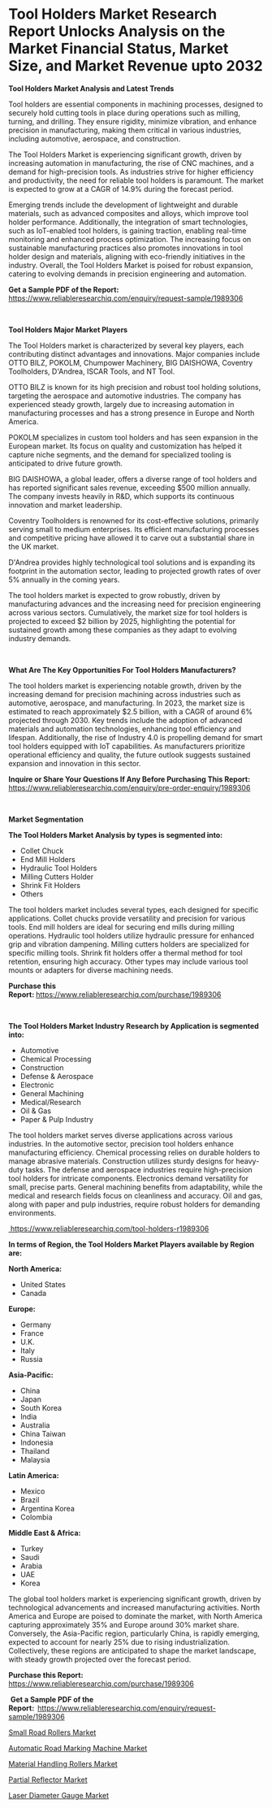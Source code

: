 <p><h1>Tool Holders Market Research Report Unlocks Analysis on the Market Financial Status, Market Size, and Market Revenue upto 2032</h1></p><p><strong>Tool Holders Market Analysis and Latest Trends</strong></p>
<p><p>Tool holders are essential components in machining processes, designed to securely hold cutting tools in place during operations such as milling, turning, and drilling. They ensure rigidity, minimize vibration, and enhance precision in manufacturing, making them critical in various industries, including automotive, aerospace, and construction.</p><p>The Tool Holders Market is experiencing significant growth, driven by increasing automation in manufacturing, the rise of CNC machines, and a demand for high-precision tools. As industries strive for higher efficiency and productivity, the need for reliable tool holders is paramount. The market is expected to grow at a CAGR of 14.9% during the forecast period.</p><p>Emerging trends include the development of lightweight and durable materials, such as advanced composites and alloys, which improve tool holder performance. Additionally, the integration of smart technologies, such as IoT-enabled tool holders, is gaining traction, enabling real-time monitoring and enhanced process optimization. The increasing focus on sustainable manufacturing practices also promotes innovations in tool holder design and materials, aligning with eco-friendly initiatives in the industry. Overall, the Tool Holders Market is poised for robust expansion, catering to evolving demands in precision engineering and automation.</p></p>
<p><strong>Get a Sample PDF of the Report:&nbsp;</strong> <a href="https://www.reliableresearchiq.com/enquiry/request-sample/1989306?utm_campaign=1876&utm_medium=2&utm_source=Github&utm_content=ia&utm_term=20022025&utm_id=tool-holders">https://www.reliableresearchiq.com/enquiry/request-sample/1989306</a></p>
<p>&nbsp;</p>
<p><strong>Tool Holders Major Market Players</strong></p>
<p><p>The Tool Holders market is characterized by several key players, each contributing distinct advantages and innovations. Major companies include OTTO BILZ, POKOLM, Chumpower Machinery, BIG DAISHOWA, Coventry Toolholders, D'Andrea, ISCAR Tools, and NT Tool.</p><p>OTTO BILZ is known for its high precision and robust tool holding solutions, targeting the aerospace and automotive industries. The company has experienced steady growth, largely due to increasing automation in manufacturing processes and has a strong presence in Europe and North America.</p><p>POKOLM specializes in custom tool holders and has seen expansion in the European market. Its focus on quality and customization has helped it capture niche segments, and the demand for specialized tooling is anticipated to drive future growth.</p><p>BIG DAISHOWA, a global leader, offers a diverse range of tool holders and has reported significant sales revenue, exceeding $500 million annually. The company invests heavily in R&D, which supports its continuous innovation and market leadership.</p><p>Coventry Toolholders is renowned for its cost-effective solutions, primarily serving small to medium enterprises. Its efficient manufacturing processes and competitive pricing have allowed it to carve out a substantial share in the UK market.</p><p>D'Andrea provides highly technological tool solutions and is expanding its footprint in the automation sector, leading to projected growth rates of over 5% annually in the coming years.</p><p>The tool holders market is expected to grow robustly, driven by manufacturing advances and the increasing need for precision engineering across various sectors. Cumulatively, the market size for tool holders is projected to exceed $2 billion by 2025, highlighting the potential for sustained growth among these companies as they adapt to evolving industry demands.</p></p>
<p>&nbsp;</p>
<p><strong>What Are The Key Opportunities For Tool Holders Manufacturers?</strong></p>
<p><p>The tool holders market is experiencing notable growth, driven by the increasing demand for precision machining across industries such as automotive, aerospace, and manufacturing. In 2023, the market size is estimated to reach approximately $2.5 billion, with a CAGR of around 6% projected through 2030. Key trends include the adoption of advanced materials and automation technologies, enhancing tool efficiency and lifespan. Additionally, the rise of Industry 4.0 is propelling demand for smart tool holders equipped with IoT capabilities. As manufacturers prioritize operational efficiency and quality, the future outlook suggests sustained expansion and innovation in this sector.</p></p>
<p><strong>Inquire or Share Your Questions If Any Before Purchasing This Report:</strong> <a href="https://www.reliableresearchiq.com/enquiry/pre-order-enquiry/1989306?utm_campaign=1876&utm_medium=2&utm_source=Github&utm_content=ia&utm_term=20022025&utm_id=tool-holders">https://www.reliableresearchiq.com/enquiry/pre-order-enquiry/1989306</a></p>
<p>&nbsp;</p>
<p><strong>Market Segmentation</strong></p>
<p><strong>The Tool Holders Market Analysis by types is segmented into:</strong></p>
<p><ul><li>Collet Chuck</li><li>End Mill Holders</li><li>Hydraulic Tool Holders</li><li>Milling Cutters Holder</li><li>Shrink Fit Holders</li><li>Others</li></ul></p>
<p><p>The tool holders market includes several types, each designed for specific applications. Collet chucks provide versatility and precision for various tools. End mill holders are ideal for securing end mills during milling operations. Hydraulic tool holders utilize hydraulic pressure for enhanced grip and vibration dampening. Milling cutters holders are specialized for specific milling tools. Shrink fit holders offer a thermal method for tool retention, ensuring high accuracy. Other types may include various tool mounts or adapters for diverse machining needs.</p></p>
<p><strong>Purchase this Report:&nbsp;</strong><a href="https://www.reliableresearchiq.com/purchase/1989306?utm_campaign=1876&utm_medium=2&utm_source=Github&utm_content=ia&utm_term=20022025&utm_id=tool-holders">https://www.reliableresearchiq.com/purchase/1989306</a></p>
<p>&nbsp;</p>
<p><strong>The Tool Holders Market Industry Research by Application is segmented into:</strong></p>
<p><ul><li>Automotive</li><li>Chemical Processing</li><li>Construction</li><li>Defense & Aerospace</li><li>Electronic</li><li>General Machining</li><li>Medical/Research</li><li>Oil & Gas</li><li>Paper & Pulp Industry</li></ul></p>
<p><p>The tool holders market serves diverse applications across various industries. In the automotive sector, precision tool holders enhance manufacturing efficiency. Chemical processing relies on durable holders to manage abrasive materials. Construction utilizes sturdy designs for heavy-duty tasks. The defense and aerospace industries require high-precision tool holders for intricate components. Electronics demand versatility for small, precise parts. General machining benefits from adaptability, while the medical and research fields focus on cleanliness and accuracy. Oil and gas, along with paper and pulp industries, require robust holders for demanding environments.</p></p>
<p><a href="https://www.reliableresearchiq.com/tool-holders-r1989306?utm_campaign=1876&utm_medium=2&utm_source=Github&utm_content=ia&utm_term=20022025&utm_id=tool-holders">&nbsp;https://www.reliableresearchiq.com/tool-holders-r1989306</a></p>
<p><strong>In terms of Region, the Tool Holders Market Players available by Region are:</strong></p>
<p>
    <p> <strong> North America: </strong>
        <ul>
            <li>United States</li>
            <li>Canada</li>
        </ul>
        </p> 
    <p> <strong> Europe: </strong>
        <ul>
            <li>Germany</li>
            <li>France</li>
            <li>U.K.</li>
            <li>Italy</li>
            <li>Russia</li>
        </ul>
        </p> 
    <p> <strong> Asia-Pacific: </strong>
        <ul>
            <li>China</li>
            <li>Japan</li>
            <li>South Korea</li>
            <li>India</li>
            <li>Australia</li>
            <li>China Taiwan</li>
            <li>Indonesia</li>
            <li>Thailand</li>
            <li>Malaysia</li>
        </ul>
        </p> 
    <p> <strong> Latin America: </strong>
        <ul>
            <li>Mexico</li>
            <li>Brazil</li>
            <li>Argentina Korea</li>
            <li>Colombia</li>
        </ul>
        </p> 
    <p> <strong> Middle East & Africa: </strong>
        <ul>
            <li>Turkey</li>
            <li>Saudi</li>
            <li>Arabia</li>
            <li>UAE</li>
            <li>Korea</li>
        </ul>
    </p>
    </p>
<p><p>The global tool holders market is experiencing significant growth, driven by technological advancements and increased manufacturing activities. North America and Europe are poised to dominate the market, with North America capturing approximately 35% and Europe around 30% market share. Conversely, the Asia-Pacific region, particularly China, is rapidly emerging, expected to account for nearly 25% due to rising industrialization. Collectively, these regions are anticipated to shape the market landscape, with steady growth projected over the forecast period.</p></p>
<p><strong>Purchase this Report: </strong><a href="https://www.reliableresearchiq.com/purchase/1989306?utm_campaign=1876&utm_medium=2&utm_source=Github&utm_content=ia&utm_term=20022025&utm_id=tool-holders">https://www.reliableresearchiq.com/purchase/1989306</a></p>
<p>&nbsp;<strong>Get a Sample PDF of the Report:&nbsp;&nbsp;</strong><a href="https://www.reliableresearchiq.com/enquiry/request-sample/1989306?utm_campaign=1876&utm_medium=2&utm_source=Github&utm_content=ia&utm_term=20022025&utm_id=tool-holders">https://www.reliableresearchiq.com/enquiry/request-sample/1989306</a></p>
<p><strong></strong></p>
<p><p><a href="https://github.com/enolvesey/Market-Research-Report-List-1/blob/main/small-road-rollers-market.md?utm_campaign=1876&utm_medium=2&utm_source=Github&utm_content=ia&utm_term=20022025&utm_id=tool-holders">Small Road Rollers Market</a></p><p><a href="https://github.com/peggiputra7o/Market-Research-Report-List-1/blob/main/automatic-road-marking-machine-market.md?utm_campaign=1876&utm_medium=2&utm_source=Github&utm_content=ia&utm_term=20022025&utm_id=tool-holders">Automatic Road Marking Machine Market</a></p><p><a href="https://github.com/quachborispc/Market-Research-Report-List-1/blob/main/material-handling-rollers-market.md?utm_campaign=1876&utm_medium=2&utm_source=Github&utm_content=ia&utm_term=20022025&utm_id=tool-holders">Material Handling Rollers Market</a></p><p><a href="https://github.com/tafuaraasswn/Market-Research-Report-List-1/blob/main/partial-reflector-market.md?utm_campaign=1876&utm_medium=2&utm_source=Github&utm_content=ia&utm_term=20022025&utm_id=tool-holders">Partial Reflector Market</a></p><p><a href="https://github.com/anesimazikpd/Market-Research-Report-List-1/blob/main/laser-diameter-gauge-market.md?utm_campaign=1876&utm_medium=2&utm_source=Github&utm_content=ia&utm_term=20022025&utm_id=tool-holders">Laser Diameter Gauge Market</a></p></p>